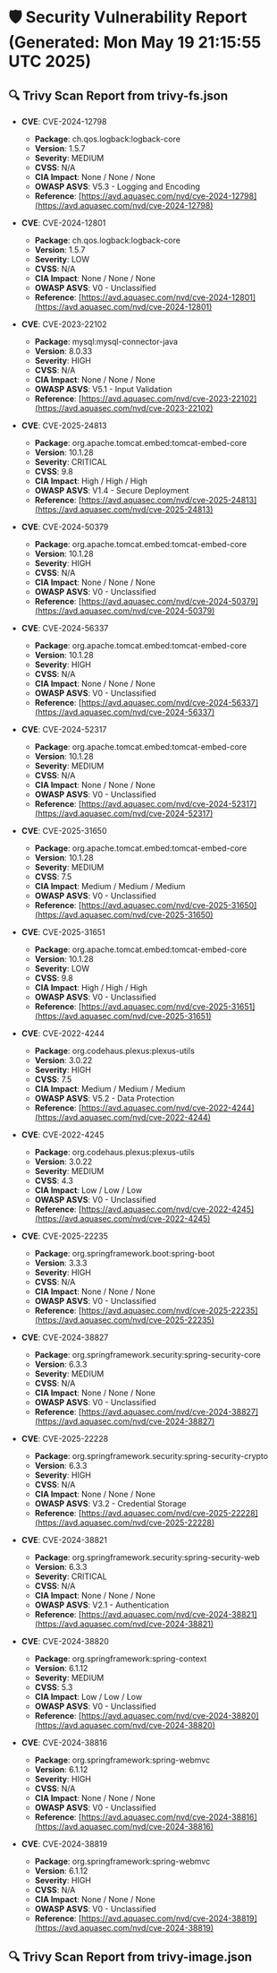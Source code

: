 # 🛡️ Security Vulnerability Report (Generated: Mon May 19 21:15:55 UTC 2025)


## 🔍 Trivy Scan Report from trivy-fs.json
- **CVE**: CVE-2024-12798
  - **Package**: ch.qos.logback:logback-core
  - **Version**: 1.5.7
  - **Severity**: MEDIUM
  - **CVSS**: N/A
  - **CIA Impact**: None / None / None
  - **OWASP ASVS**: V5.3 - Logging and Encoding
  - **Reference**: [https://avd.aquasec.com/nvd/cve-2024-12798](https://avd.aquasec.com/nvd/cve-2024-12798)

- **CVE**: CVE-2024-12801
  - **Package**: ch.qos.logback:logback-core
  - **Version**: 1.5.7
  - **Severity**: LOW
  - **CVSS**: N/A
  - **CIA Impact**: None / None / None
  - **OWASP ASVS**: V0 - Unclassified
  - **Reference**: [https://avd.aquasec.com/nvd/cve-2024-12801](https://avd.aquasec.com/nvd/cve-2024-12801)

- **CVE**: CVE-2023-22102
  - **Package**: mysql:mysql-connector-java
  - **Version**: 8.0.33
  - **Severity**: HIGH
  - **CVSS**: N/A
  - **CIA Impact**: None / None / None
  - **OWASP ASVS**: V5.1 - Input Validation
  - **Reference**: [https://avd.aquasec.com/nvd/cve-2023-22102](https://avd.aquasec.com/nvd/cve-2023-22102)

- **CVE**: CVE-2025-24813
  - **Package**: org.apache.tomcat.embed:tomcat-embed-core
  - **Version**: 10.1.28
  - **Severity**: CRITICAL
  - **CVSS**: 9.8
  - **CIA Impact**: High / High / High
  - **OWASP ASVS**: V1.4 - Secure Deployment
  - **Reference**: [https://avd.aquasec.com/nvd/cve-2025-24813](https://avd.aquasec.com/nvd/cve-2025-24813)

- **CVE**: CVE-2024-50379
  - **Package**: org.apache.tomcat.embed:tomcat-embed-core
  - **Version**: 10.1.28
  - **Severity**: HIGH
  - **CVSS**: N/A
  - **CIA Impact**: None / None / None
  - **OWASP ASVS**: V0 - Unclassified
  - **Reference**: [https://avd.aquasec.com/nvd/cve-2024-50379](https://avd.aquasec.com/nvd/cve-2024-50379)

- **CVE**: CVE-2024-56337
  - **Package**: org.apache.tomcat.embed:tomcat-embed-core
  - **Version**: 10.1.28
  - **Severity**: HIGH
  - **CVSS**: N/A
  - **CIA Impact**: None / None / None
  - **OWASP ASVS**: V0 - Unclassified
  - **Reference**: [https://avd.aquasec.com/nvd/cve-2024-56337](https://avd.aquasec.com/nvd/cve-2024-56337)

- **CVE**: CVE-2024-52317
  - **Package**: org.apache.tomcat.embed:tomcat-embed-core
  - **Version**: 10.1.28
  - **Severity**: MEDIUM
  - **CVSS**: N/A
  - **CIA Impact**: None / None / None
  - **OWASP ASVS**: V0 - Unclassified
  - **Reference**: [https://avd.aquasec.com/nvd/cve-2024-52317](https://avd.aquasec.com/nvd/cve-2024-52317)

- **CVE**: CVE-2025-31650
  - **Package**: org.apache.tomcat.embed:tomcat-embed-core
  - **Version**: 10.1.28
  - **Severity**: MEDIUM
  - **CVSS**: 7.5
  - **CIA Impact**: Medium / Medium / Medium
  - **OWASP ASVS**: V0 - Unclassified
  - **Reference**: [https://avd.aquasec.com/nvd/cve-2025-31650](https://avd.aquasec.com/nvd/cve-2025-31650)

- **CVE**: CVE-2025-31651
  - **Package**: org.apache.tomcat.embed:tomcat-embed-core
  - **Version**: 10.1.28
  - **Severity**: LOW
  - **CVSS**: 9.8
  - **CIA Impact**: High / High / High
  - **OWASP ASVS**: V0 - Unclassified
  - **Reference**: [https://avd.aquasec.com/nvd/cve-2025-31651](https://avd.aquasec.com/nvd/cve-2025-31651)

- **CVE**: CVE-2022-4244
  - **Package**: org.codehaus.plexus:plexus-utils
  - **Version**: 3.0.22
  - **Severity**: HIGH
  - **CVSS**: 7.5
  - **CIA Impact**: Medium / Medium / Medium
  - **OWASP ASVS**: V5.2 - Data Protection
  - **Reference**: [https://avd.aquasec.com/nvd/cve-2022-4244](https://avd.aquasec.com/nvd/cve-2022-4244)

- **CVE**: CVE-2022-4245
  - **Package**: org.codehaus.plexus:plexus-utils
  - **Version**: 3.0.22
  - **Severity**: MEDIUM
  - **CVSS**: 4.3
  - **CIA Impact**: Low / Low / Low
  - **OWASP ASVS**: V0 - Unclassified
  - **Reference**: [https://avd.aquasec.com/nvd/cve-2022-4245](https://avd.aquasec.com/nvd/cve-2022-4245)

- **CVE**: CVE-2025-22235
  - **Package**: org.springframework.boot:spring-boot
  - **Version**: 3.3.3
  - **Severity**: HIGH
  - **CVSS**: N/A
  - **CIA Impact**: None / None / None
  - **OWASP ASVS**: V0 - Unclassified
  - **Reference**: [https://avd.aquasec.com/nvd/cve-2025-22235](https://avd.aquasec.com/nvd/cve-2025-22235)

- **CVE**: CVE-2024-38827
  - **Package**: org.springframework.security:spring-security-core
  - **Version**: 6.3.3
  - **Severity**: MEDIUM
  - **CVSS**: N/A
  - **CIA Impact**: None / None / None
  - **OWASP ASVS**: V0 - Unclassified
  - **Reference**: [https://avd.aquasec.com/nvd/cve-2024-38827](https://avd.aquasec.com/nvd/cve-2024-38827)

- **CVE**: CVE-2025-22228
  - **Package**: org.springframework.security:spring-security-crypto
  - **Version**: 6.3.3
  - **Severity**: HIGH
  - **CVSS**: N/A
  - **CIA Impact**: None / None / None
  - **OWASP ASVS**: V3.2 - Credential Storage
  - **Reference**: [https://avd.aquasec.com/nvd/cve-2025-22228](https://avd.aquasec.com/nvd/cve-2025-22228)

- **CVE**: CVE-2024-38821
  - **Package**: org.springframework.security:spring-security-web
  - **Version**: 6.3.3
  - **Severity**: CRITICAL
  - **CVSS**: N/A
  - **CIA Impact**: None / None / None
  - **OWASP ASVS**: V2.1 - Authentication
  - **Reference**: [https://avd.aquasec.com/nvd/cve-2024-38821](https://avd.aquasec.com/nvd/cve-2024-38821)

- **CVE**: CVE-2024-38820
  - **Package**: org.springframework:spring-context
  - **Version**: 6.1.12
  - **Severity**: MEDIUM
  - **CVSS**: 5.3
  - **CIA Impact**: Low / Low / Low
  - **OWASP ASVS**: V0 - Unclassified
  - **Reference**: [https://avd.aquasec.com/nvd/cve-2024-38820](https://avd.aquasec.com/nvd/cve-2024-38820)

- **CVE**: CVE-2024-38816
  - **Package**: org.springframework:spring-webmvc
  - **Version**: 6.1.12
  - **Severity**: HIGH
  - **CVSS**: N/A
  - **CIA Impact**: None / None / None
  - **OWASP ASVS**: V0 - Unclassified
  - **Reference**: [https://avd.aquasec.com/nvd/cve-2024-38816](https://avd.aquasec.com/nvd/cve-2024-38816)

- **CVE**: CVE-2024-38819
  - **Package**: org.springframework:spring-webmvc
  - **Version**: 6.1.12
  - **Severity**: HIGH
  - **CVSS**: N/A
  - **CIA Impact**: None / None / None
  - **OWASP ASVS**: V0 - Unclassified
  - **Reference**: [https://avd.aquasec.com/nvd/cve-2024-38819](https://avd.aquasec.com/nvd/cve-2024-38819)


## 🔍 Trivy Scan Report from trivy-image.json
